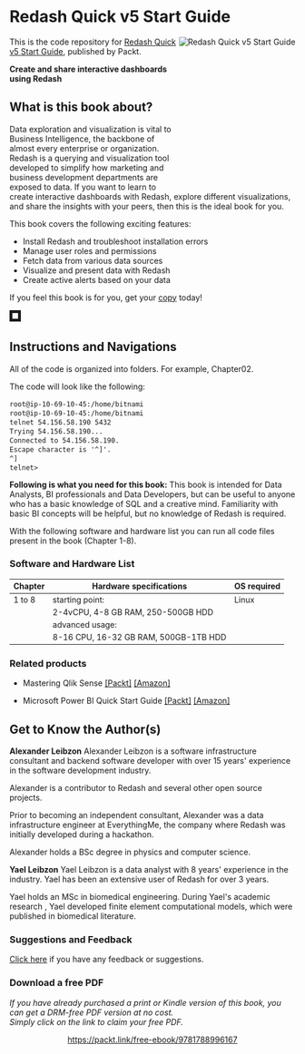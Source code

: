 


# Redash Quick v5 Start Guide

<a href="https://www.packtpub.com/big-data-and-business-intelligence/redash-v5-quick-start-guide?utm_source=github&utm_medium=repository&utm_campaign=9781788996167"><img src="https://dz13w8afd47il.cloudfront.net/sites/default/files/imagecache/ppv4_main_book_cover/B10333.png" alt="Redash Quick v5 Start Guide" height="256px" align="right"></a>

This is the code repository for [Redash Quick v5 Start Guide](https://www.packtpub.com/big-data-and-business-intelligence/redash-v5-quick-start-guide?utm_source=github&utm_medium=repository&utm_campaign=9781788996167), published by Packt.

**Create and share interactive dashboards using Redash**

## What is this book about?
Data exploration and visualization is vital to Business Intelligence, the backbone of almost every enterprise or organization. Redash is a querying and visualization tool developed to simplify how marketing and business development departments are exposed to data. If you want to learn to create interactive dashboards with Redash, explore different visualizations, and share the insights with your peers, then this is the ideal book for you.


This book covers the following exciting features: 
* Install Redash and troubleshoot installation errors
* Manage user roles and permissions
* Fetch data from various data sources
* Visualize and present data with Redash
* Create active alerts based on your data

If you feel this book is for you, get your [copy](https://www.amazon.com/dp/178899616X) today!

<a href="https://www.packtpub.com/?utm_source=github&utm_medium=banner&utm_campaign=GitHubBanner"><img src="https://raw.githubusercontent.com/PacktPublishing/GitHub/master/GitHub.png" 
alt="https://www.packtpub.com/" border="5" /></a>


## Instructions and Navigations
All of the code is organized into folders. For example, Chapter02.

The code will look like the following:
```
root@ip-10-69-10-45:/home/bitnami
root@ip-10-69-10-45:/home/bitnami
telnet 54.156.58.190 5432
Trying 54.156.58.190...
Connected to 54.156.58.190.
Escape character is '^]'.
^]
telnet>   
```

**Following is what you need for this book:**
This book is intended for Data Analysts, BI professionals and Data Developers, but can be useful to anyone who has a basic knowledge of SQL and a creative mind. Familiarity with basic BI concepts will be helpful, but no knowledge of Redash is required.

With the following software and hardware list you can run all code files present in the book (Chapter 1-8).

### Software and Hardware List

| Chapter  | Hardware specifications                 | OS required                        |
| -------- | ----------------------------------------| -----------------------------------|
| 1 to 8   |  starting point:                        | Linux                              |
|          |  2-4vCPU, 4-8 GB RAM, 250-500GB HDD     |                                    |
|          |  advanced usage:                        |                                    |
|          |  8-16 CPU, 16-32 GB RAM, 500GB-1TB HDD  |                                    |


### Related products
* Mastering Qlik Sense [[Packt]](https://www.packtpub.com/big-data-and-business-intelligence/mastering-qlik-sense?utm_source=github&utm_medium=repository&utm_campaign=9781783554027) [[Amazon]](https://www.amazon.com/dp/1783554029)

* Microsoft Power BI Quick Start Guide [[Packt]](https://www.packtpub.com/big-data-and-business-intelligence/microsoft-power-bi-quick-start-guide?utm_source=github&utm_medium=repository&utm_campaign=9781789138221) [[Amazon]](https://www.amazon.com/dp/1789138221)

## Get to Know the Author(s)
**Alexander Leibzon**
Alexander Leibzon is a software infrastructure consultant and backend software developer with over 15 years' experience in the software development industry.

Alexander is a contributor to Redash and several other open source projects.

Prior to becoming an independent consultant, Alexander was a data infrastructure engineer at EverythingMe, the company where Redash was initially developed during a hackathon.

Alexander holds a BSc degree in physics and computer science.

**Yael Leibzon**
Yael Leibzon is a data analyst with 8 years' experience in the industry. Yael has been an extensive user of Redash for over 3 years.

Yael holds an MSc in biomedical engineering. During Yael's academic research , Yael developed finite element computational models, which were published in biomedical literature.


### Suggestions and Feedback
[Click here](https://docs.google.com/forms/d/e/1FAIpQLSdy7dATC6QmEL81FIUuymZ0Wy9vH1jHkvpY57OiMeKGqib_Ow/viewform) if you have any feedback or suggestions.
### Download a free PDF

 <i>If you have already purchased a print or Kindle version of this book, you can get a DRM-free PDF version at no cost.<br>Simply click on the link to claim your free PDF.</i>
<p align="center"> <a href="https://packt.link/free-ebook/9781788996167">https://packt.link/free-ebook/9781788996167 </a> </p>